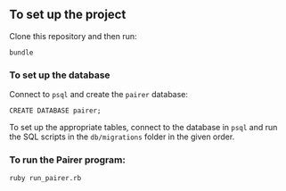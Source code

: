 ## To set up the project

Clone this repository and then run:
```
bundle
```
### To set up the database

Connect to `psql` and create the `pairer` database:

```
CREATE DATABASE pairer;
```

To set up the appropriate tables, connect to the database in `psql` and run the SQL scripts in the `db/migrations` folder in the given order.

### To run the Pairer program:

```
ruby run_pairer.rb
```
